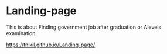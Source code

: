 # Landing-page
This is about Finding government job after graduation or Alevels examination.

 https://tnikil.github.io/Landing-page/
